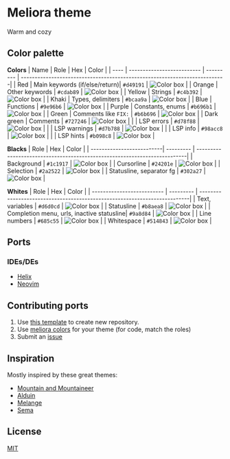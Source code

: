 # Meliora theme
Warm and cozy

## Color palette
**Colors**
| Name        | Role                          | Hex       | Color                                                                     |
| ----        | --------------------------    | --------- | --------------------------------------------------------------------------|
| Red         | Main keywords (if/else/return)| `#d49191` | ![Color box](https://via.placeholder.com/24/d49191/d49191.png)            |
| Orange      | Other keywords                | `#cdab89` | ![Color box](https://via.placeholder.com/24/cdab89/cdab89.png)            |
| Yellow      | Strings                       | `#c4b392` | ![Color box](https://via.placeholder.com/24/c4b392/c4b392.png)            |
| Khaki       | Types, delimiters             | `#bcaa9a` | ![Color box](https://via.placeholder.com/24/bcaa9a/bcaa9a.png)            |
| Blue        | Functions                     | `#9e96b6` | ![Color box](https://via.placeholder.com/24/9e96b6/9e96b6.png)            |
| Purple      | Constants, enums              | `#b696b1` | ![Color box](https://via.placeholder.com/24/b696b1/b696b1.png)            |
| Green       | Comments like `FIX:`          | `#b6b696` | ![Color box](https://via.placeholder.com/24/b6b696/b6b696.png)            |
| Dark green  | Comments                      | `#727246` | ![Color box](https://via.placeholder.com/24/727246/727246.png)            |
|             | LSP errors                    | `#d78f88` | ![Color box](https://via.placeholder.com/24/d78f88/d78f88.png)            |
|             | LSP warnings                  | `#d7b788` | ![Color box](https://via.placeholder.com/24/d7b788/d7b788.png)            |
|             | LSP info                      | `#98acc8` | ![Color box](https://via.placeholder.com/24/98acc8/98acc8.png)            |
|             | LSP hints                     | `#b098c8` | ![Color box](https://via.placeholder.com/24/b098c8/b098c8.png)            |

**Blacks**
| Role                      | Hex       | Color                                                                     |
| --------------------------| --------- | --------------------------------------------------------------------------|
| Background                | `#1c1917` | ![Color box](https://via.placeholder.com/24/1c1917/1c1917.png)            |
| Cursorline                | `#24201e` | ![Color box](https://via.placeholder.com/24/24201e/24201e.png)            |
| Selection                 | `#2a2522` | ![Color box](https://via.placeholder.com/24/2a2522/2a2522.png)            |
| Statusline, separator fg  | `#302a27` | ![Color box](https://via.placeholder.com/24/302a27/302a27.png)            |

**Whites**
| Role                                      | Hex       | Color                                                                     |
| --------------------------                | --------- | --------------------------------------------------------------------------|
| Text, variables                           | `#d6d0cd` | ![Color box](https://via.placeholder.com/24/d6d0cd/d6d0cd.png)            |
| Statusline                                | `#b8aea8` | ![Color box](https://via.placeholder.com/24/b8aea8/b8aea8.png)            |
| Completion menu, urls, inactive statusline| `#9a8d84` | ![Color box](https://via.placeholder.com/24/9a8d84/9a8d84.png)            |
| Line numbers                              | `#685c55` | ![Color box](https://via.placeholder.com/24/685c55/685c55.png)            |
| Whitespace                                | `#514843` | ![Color box](https://via.placeholder.com/24/514843/514843.png)            |


## Ports
### IDEs/DEs
- [Helix](https://github.com/helix-editor/helix/wiki/Themes#meliora)
- [Neovim](https://github.com/meliora-theme/neovim)

## Contributing ports
1. Use [this template](https://github.com/meliora-theme/template) to create new repository.
2. Use [meliora colors](https://github.com/meliora-theme/theme#color-palette) for your theme (for code, match the roles)
3. Submit an [issue](https://github.com/meliora-theme/theme/issues/new?assignees=&labels=add+port&template=add-port.yml&title=New+port+for+%3Capp%3E)

## Inspiration
Mostly inspired by these great themes:
- [Mountain and Mountaineer](https://github.com/mountain-theme/mountain)
- [Alduin](https://github.com/alessandroyorba/alduin)
- [Melange](https://github.com/savq/melange)
- [Sema](https://github.com/arzg/sema)

## License
[MIT](https://github.com/meliora-theme/theme/blob/main/LICENSE)

